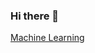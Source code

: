 ### Hi there 👋

<!--
**Pogeyann/pogeyann** is a ✨ _special_ ✨ repository because its `README.md` (this file) appears on your GitHub profile.

Here are some ideas to get you started:

- 🔭 I’m currently working on Data
- 🌱 I’m currently learning Deep learning,NLP
- 👯 I’m looking to collaborate on Machine learning
- 🤔 I’m looking for help with Machine Learning
- 💬 Ask me about Data
- 📫 How to reach me: 
- 😄 Pronouns: 
- ⚡ Fun fact: ...
-->
[Machine Learning](ML_Projects)
